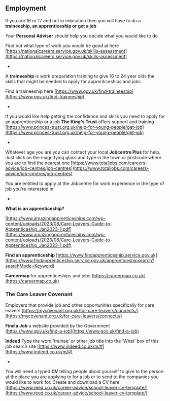 
## Employment

If you are 16 or 17 and not in education then you will have to do a **traineeship, an apprenticeship or get a job** 

Your **Personal Adviser** should help you decide what you would like to do

Find out what type of work you would be good at here [https://nationalcareers.service.gov.uk/skills-assessment](https://nationalcareers.service.gov.uk/skills-assessment)

*

A **traineeship** is work preparation training to give 16 to 24 year olds the skills that might be needed to apply for apprenticeships and jobs

Find a traineeship here [https://www.gov.uk/find-traineeship](https://www.gov.uk/find-traineeship)


*


If you would like help getting the confidence and skills you need to apply for an apprenticeship or a job **The King's Trust** offers support and training [https://www.princes-trust.org.uk/help-for-young-people/get-job](https://www.princes-trust.org.uk/help-for-young-people/get-job)


*


Whatever age you are you can contact your local **Jobcentre Plus** for help. Just click on the magnifying glass and type in the town or postcode where you are to find the nearest one
[https://www.totaljobs.com/careers-advice/job-centres/job-centres](https://www.totaljobs.com/careers-advice/job-centres/job-centres)

You are entitled to apply at the Jobcentre for work experience in the type of job you're interested in.


*

**What is an apprenticeship?**

[https://www.amazingapprenticeships.com/wp-content/uploads/2023/08/Care-Leavers-Guide-to-Apprenticeship_Jan2023-1.pdf](https://www.amazingapprenticeships.com/wp-content/uploads/2023/08/Care-Leavers-Guide-to-Apprenticeship_Jan2023-1.pdf)


**Find an apprenticeship**
[https://www.findapprenticeship.service.gov.uk](https://www.findapprenticeship.service.gov.uk/apprenticeshipsearch?searchMode=Keyword)

**Careermap** for apprenticeships and jobs [https://careermap.co.uk](https://careermap.co.uk)



### The Care Leaver Covenant  
Employers that provide job and other opportunities specifically for care leavers
[https://mycovenant.org.uk/for-care-leavers/connects/](https://mycovenant.org.uk/for-care-leavers/connects/)



**Find a Job** a website provided by the Government [https://www.gov.uk/find-a-job](https://www.gov.uk/find-a-job)


**Indeed** Type the word ‘trainee’ or other job title into the ‘What’ box of this job search site
[https://www.indeed.co.uk/m/#](https://www.indeed.co.uk/m/#)


*


You will need a typed **CV** telling people about yourself to give to the person at the place you are applying to for a job or to send to the companies you would like to work for. Create and download a CV here  [https://www.reed.co.uk/career-advice/school-leaver-cv-template/](https://www.reed.co.uk/career-advice/school-leaver-cv-template/)
